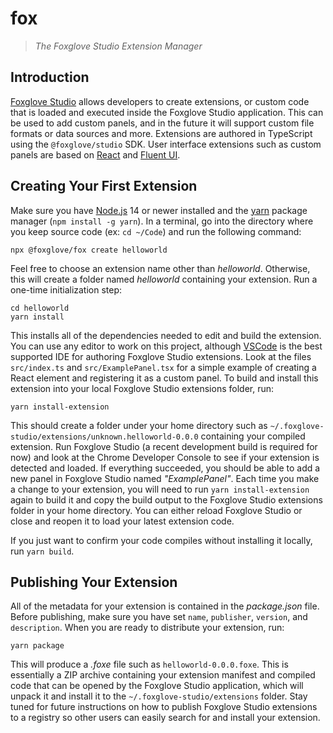 # fox

> _The Foxglove Studio Extension Manager_

## Introduction

[Foxglove Studio](https://github.com/foxglove/studio) allows developers to create extensions, or custom code that is loaded and executed inside the Foxglove Studio application. This can be used to add custom panels, and in the future it will support custom file formats or data sources and more. Extensions are authored in TypeScript using the `@foxglove/studio` SDK. User interface extensions such as custom panels are based on [React](https://reactjs.org/) and [Fluent UI](https://developer.microsoft.com/en-us/fluentui#/).

## Creating Your First Extension

Make sure you have [Node.js](https://nodejs.org/) 14 or newer installed and the [yarn](https://yarnpkg.com/) package manager (`npm install -g yarn`). In a terminal, go into the directory where you keep source code (ex: `cd ~/Code`) and run the following command:

```
npx @foxglove/fox create helloworld
```

Feel free to choose an extension name other than _helloworld_. Otherwise, this will create a folder named _helloworld_ containing your extension. Run a one-time initialization step:

```
cd helloworld
yarn install
```

This installs all of the dependencies needed to edit and build the extension. You can use any editor to work on this project, although [VSCode](https://code.visualstudio.com/) is the best supported IDE for authoring Foxglove Studio extensions. Look at the files `src/index.ts` and `src/ExamplePanel.tsx` for a simple example of creating a React element and registering it as a custom panel. To build and install this extension into your local Foxglove Studio extensions folder, run:

```
yarn install-extension
```

This should create a folder under your home directory such as `~/.foxglove-studio/extensions/unknown.helloworld-0.0.0` containing your compiled extension. Run Foxglove Studio (a recent development build is required for now) and look at the Chrome Developer Console to see if your extension is detected and loaded. If everything succeeded, you should be able to add a new panel in Foxglove Studio named _"ExamplePanel"_. Each time you make a change to your extension, you will need to run `yarn install-extension` again to build it and copy the build output to the Foxglove Studio extensions folder in your home directory. You can either reload Foxglove Studio or close and reopen it to load your latest extension code.

If you just want to confirm your code compiles without installing it locally, run `yarn build`.

## Publishing Your Extension

All of the metadata for your extension is contained in the _package.json_ file. Before publishing, make sure you have set `name`, `publisher`, `version`, and `description`. When you are ready to distribute your extension, run:

```
yarn package
```

This will produce a _.foxe_ file such as `helloworld-0.0.0.foxe`. This is essentially a ZIP archive containing your extension manifest and compiled code that can be opened by the Foxglove Studio application, which will unpack it and install it to the `~/.foxglove-studio/extensions` folder. Stay tuned for future instructions on how to publish Foxglove Studio extensions to a registry so other users can easily search for and install your extension.
